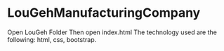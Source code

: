 # LouGehManufacturingCompany
Open LouGeh Folder
Then open index.html
The technology used are the following: html, css, bootstrap.
